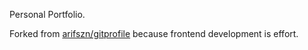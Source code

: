 Personal Portfolio.

Forked from [arifszn/gitprofile](https://github.com/arifszn/gitprofile) because frontend development is effort.
